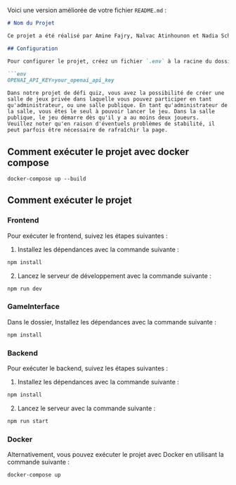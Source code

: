 Voici une version améliorée de votre fichier `README.md` :

```markdown
# Nom du Projet

Ce projet a été réalisé par Amine Fajry, Nalvac Atinhounon et Nadia Schwaller (Pairprogramming 99% du temps suite à un problème de pc).

## Configuration

Pour configurer le projet, créez un fichier `.env` à la racine du dossier du serveur avec le contenu suivant :

```env
OPENAI_API_KEY=your_openai_api_key
```

```
Dans notre projet de défi quiz, vous avez la possibilité de créer une salle de jeux privée dans laquelle vous pouvez participer en tant 
qu'administrateur, ou une salle publique. En tant qu'administrateur de la salle, vous êtes le seul à pouvoir lancer le jeu. Dans la salle publique, le jeu démarre dès qu'il y a au moins deux joueurs.
Veuillez noter qu'en raison d'éventuels problèmes de stabilité, il peut parfois être nécessaire de rafraîchir la page.
```

## Comment exécuter le projet avec docker compose

```
docker-compose up --build
```


## Comment exécuter le projet

### Frontend

Pour exécuter le frontend, suivez les étapes suivantes :

1. Installez les dépendances avec la commande suivante :

```bash
npm install
```

2. Lancez le serveur de développement avec la commande suivante :

```bash
npm run dev
```

### GameInterface

Dans le dossier, Installez les dépendances avec la commande suivante :

```bash
npm install
```

### Backend

Pour exécuter le backend, suivez les étapes suivantes :

1. Installez les dépendances avec la commande suivante :

```bash
npm install
```

2. Lancez le serveur avec la commande suivante :

```bash
npm run start
```

### Docker

Alternativement, vous pouvez exécuter le projet avec Docker en utilisant la commande suivante :

```bash
docker-compose up
```
